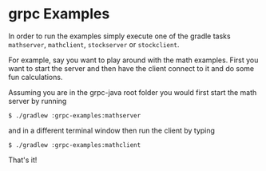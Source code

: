 grpc Examples
==============================================

In order to run the examples simply execute one of the gradle tasks `mathserver`, `mathclient`,
`stockserver` or `stockclient`.

For example, say you want to play around with the math examples. First you want to start
the server and then have the client connect to it and do some fun calculations.

Assuming you are in the grpc-java root folder you would first start the math server by running

```
$ ./gradlew :grpc-examples:mathserver
```

and in a different terminal window then run the client by typing

```
$ ./gradlew :grpc-examples:mathclient
```

That's it!
